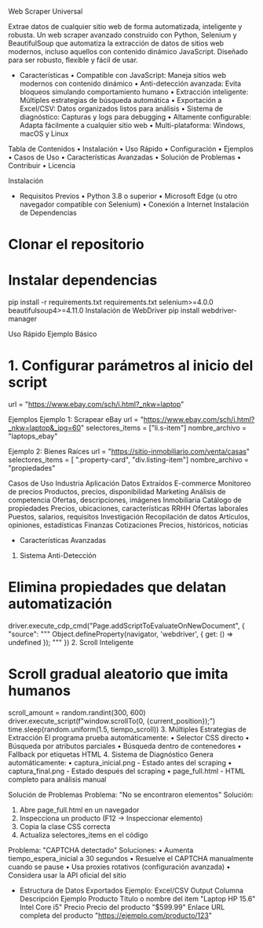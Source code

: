 Web Scraper Universal 
    
Extrae datos de cualquier sitio web de forma automatizada, inteligente y robusta.
Un web scraper avanzado construido con Python, Selenium y BeautifulSoup que automatiza la extracción de datos de sitios web modernos, incluso aquellos con contenido dinámico JavaScript. Diseñado para ser robusto, flexible y fácil de usar.
-	 Características
•	Compatible con JavaScript: Maneja sitios web modernos con contenido dinámico
•	 Anti-detección avanzada: Evita bloqueos simulando comportamiento humano
•	 Extracción inteligente: Múltiples estrategias de búsqueda automática
•	 Exportación a Excel/CSV: Datos organizados listos para análisis
•	Sistema de diagnóstico: Capturas y logs para debugging
•	 Altamente configurable: Adapta fácilmente a cualquier sitio web
•	 Multi-plataforma: Windows, macOS y Linux

 Tabla de Contenidos
•	Instalación
•	Uso Rápido
•	Configuración
•	Ejemplos
•	Casos de Uso
•	Características Avanzadas
•	Solución de Problemas
•	Contribuir
•	Licencia

 Instalación
-	Requisitos Previos
•	Python 3.8 o superior
•	Microsoft Edge (u otro navegador compatible con Selenium)
•	Conexión a Internet
Instalación de Dependencias
# Clonar el repositorio
# Instalar dependencias
pip install -r requirements.txt
requirements.txt
selenium>=4.0.0
beautifulsoup4>=4.11.0
Instalación de WebDriver
pip install webdriver-manager

 Uso Rápido
Ejemplo Básico
# 1. Configurar parámetros al inicio del script
url = "https://www.ebay.com/sch/i.html?_nkw=laptop"


Ejemplos
Ejemplo 1: Scrapear eBay
url = "https://www.ebay.com/sch/i.html?_nkw=laptop&_ipg=60" selectores_items = ["li.s-item"] nombre_archivo = "laptops_ebay"

Ejemplo 2: Bienes Raíces
url = "https://sitio-inmobiliario.com/venta/casas"
selectores_items = [    ".property-card",    "div.listing-item"]
nombre_archivo = "propiedades"

 Casos de Uso
Industria	Aplicación	Datos Extraídos
E-commerce	Monitoreo de precios	Productos, precios, disponibilidad
Marketing	Análisis de competencia	Ofertas, descripciones, imágenes
Inmobiliaria	Catálogo de propiedades	Precios, ubicaciones, características
RRHH	Ofertas laborales	Puestos, salarios, requisitos
Investigación	Recopilación de datos	Artículos, opiniones, estadísticas
Finanzas	Cotizaciones	Precios, históricos, noticias

-  Características Avanzadas
1. Sistema Anti-Detección
# Elimina propiedades que delatan automatización
driver.execute_cdp_cmd("Page.addScriptToEvaluateOnNewDocument", {
    "source": """
        Object.defineProperty(navigator, 'webdriver', {
            get: () => undefined
        });
    """
})
2. Scroll Inteligente
# Scroll gradual aleatorio que imita humanos
scroll_amount = random.randint(300, 600)
driver.execute_script(f"window.scrollTo(0, {current_position});")
time.sleep(random.uniform(1.5, tiempo_scroll))
3. Múltiples Estrategias de Extracción
El programa prueba automáticamente:
•	 Selector CSS directo
•	 Búsqueda por atributos parciales
•	 Búsqueda dentro de contenedores
•	 Fallback por etiquetas HTML
4. Sistema de Diagnóstico
Genera automáticamente:
•	 captura_inicial.png - Estado antes del scraping
•	 captura_final.png - Estado después del scraping
•	 page_full.html - HTML completo para análisis manual

 Solución de Problemas
Problema: "No se encontraron elementos"
Solución:
1.	Abre page_full.html en un navegador
2.	Inspecciona un producto (F12 → Inspeccionar elemento)
3.	Copia la clase CSS correcta
4.	Actualiza selectores_items en el código

Problema: "CAPTCHA detectado"
Soluciones:
•	Aumenta tiempo_espera_inicial a 30 segundos
•	Resuelve el CAPTCHA manualmente cuando se pause
•	Usa proxies rotativos (configuración avanzada)
•	Considera usar la API oficial del sitio
-	 Estructura de Datos Exportados
Ejemplo:
Excel/CSV Output
Columna	Descripción	Ejemplo
Producto	Título o nombre del item	"Laptop HP 15.6" Intel Core i5"
Precio	Precio del producto	"$599.99"
Enlace	URL completa del producto	"https://ejemplo.com/producto/123"

